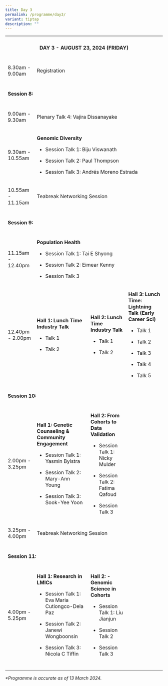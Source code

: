 ```yaml
---
title: Day 3
permalink: /programme/day3/
variant: tiptap
description: ""
---
```

<table>
<tbody>
<tr>
<th rowspan="1" colspan="4">
<h4><strong>DAY 3 - AUGUST 23, 2024 (FRIDAY)</strong></h4>
<p></p>
</th>
</tr>
<tr>
<td rowspan="1" colspan="1">
<p>8.30am - 9.00am</p>
</td>
<td rowspan="1" colspan="3">
<p>Registration</p>
</td>
</tr>
<tr>
<td rowspan="1" colspan="4">
<p></p>
<h4><strong>Session 8:</strong></h4>
</td>
</tr>
<tr>
<td rowspan="1" colspan="1">
<p>9.00am - 9.30am</p>
</td>
<td rowspan="1" colspan="3">
<p>Plenary Talk 4: Vajira Dissanayake</p>
</td>
</tr>
<tr>
<td rowspan="1" colspan="1">
<p>9.30am - 10.55am</p>
</td>
<td rowspan="1" colspan="3">
<p><strong>Genomic Diversity</strong>
</p>
<ul data-tight="true" class="tight">
<li>
<p>Session Talk 1: Biju Viswanath</p>
</li>
<li>
<p>Session Talk 2: Paul Thompson</p>
</li>
<li>
<p>Session Talk 3: Andrés Moreno Estrada</p>
</li>
</ul>
</td>
</tr>
<tr>
<td rowspan="1" colspan="1">
<p>10.55am - 11.15am</p>
</td>
<td rowspan="1" colspan="3">
<p>Teabreak Networking Session</p>
</td>
</tr>
<tr>
<td rowspan="1" colspan="4">
<p></p>
<h4><strong>Session 9:</strong></h4>
</td>
</tr>
<tr>
<td rowspan="1" colspan="1">
<p>11.15am - 12.40pm</p>
</td>
<td rowspan="1" colspan="3">
<p><strong>Population Health</strong>
</p>
<ul data-tight="true" class="tight">
<li>
<p>Session Talk 1: Tai E Shyong</p>
</li>
<li>
<p>Session Talk 2: Eimear Kenny</p>
</li>
<li>
<p>Session Talk 3</p>
</li>
</ul>
</td>
</tr>
<tr>
<td rowspan="1" colspan="1">
<p>12.40pm - 2.00pm</p>
</td>
<td rowspan="1" colspan="1">
<p><strong>Hall 1: Lunch Time Industry Talk</strong>
</p>
<ul data-tight="true" class="tight">
<li>
<p>Talk 1</p>
</li>
<li>
<p>Talk 2</p>
</li>
</ul>
</td>
<td rowspan="1" colspan="1">
<p><strong>Hall 2: Lunch Time Industry Talk</strong>
</p>
<ul data-tight="true" class="tight">
<li>
<p>Talk 1</p>
</li>
<li>
<p>Talk 2</p>
</li>
</ul>
</td>
<td rowspan="1" colspan="1">
<p><strong>Hall 3: Lunch Time: Lightning Talk (Early Career Sci)</strong>
</p>
<ul data-tight="true" class="tight">
<li>
<p>Talk 1</p>
</li>
<li>
<p>Talk 2</p>
</li>
<li>
<p>Talk 3</p>
</li>
<li>
<p>Talk 4</p>
</li>
<li>
<p>Talk 5</p>
</li>
</ul>
</td>
</tr>
<tr>
<td rowspan="1" colspan="4">
<p></p>
<h4><strong>Session 10:</strong></h4>
</td>
</tr>
<tr>
<td rowspan="1" colspan="1">
<p>2.00pm - 3.25pm</p>
</td>
<td rowspan="1" colspan="1">
<p><strong>Hall 1: Genetic Counseling &amp; Community Engagement</strong>
</p>
<ul data-tight="true" class="tight">
<li>
<p>Session Talk 1: Yasmin Bylstra</p>
</li>
<li>
<p>Session Talk 2: Mary-Ann Young</p>
</li>
<li>
<p>Session Talk 3: Sook-Yee Yoon</p>
</li>
</ul>
</td>
<td rowspan="1" colspan="1">
<p><strong>Hall 2: From Cohorts to Data Validation</strong>
</p>
<ul data-tight="true" class="tight">
<li>
<p>Session Talk 1: Nicky Mulder</p>
</li>
<li>
<p>Session Talk 2: Fatima Qafoud</p>
</li>
<li>
<p>Session Talk 3</p>
</li>
</ul>
</td>
<td rowspan="1" colspan="1">
<p></p>
</td>
</tr>
<tr>
<td rowspan="1" colspan="1">
<p>3.25pm - 4.00pm</p>
</td>
<td rowspan="1" colspan="3">
<p>Teabreak Networking Session</p>
</td>
</tr>
<tr>
<td rowspan="1" colspan="2">
<p></p>
<h4><strong>Session 11:&nbsp;</strong></h4>
</td>
<td rowspan="1" colspan="1">
<p></p>
</td>
<td rowspan="1" colspan="1">
<p></p>
</td>
</tr>
<tr>
<td rowspan="1" colspan="1">
<p>4.00pm - 5.25pm</p>
</td>
<td rowspan="1" colspan="1">
<p><strong>Hall 1: Research in LMICs</strong>
</p>
<ul data-tight="true" class="tight">
<li>
<p>Session Talk 1: Eva Maria Cutiongco-Dela Paz</p>
</li>
<li>
<p>Session Talk 2: Janewi Wongboonsin</p>
</li>
<li>
<p>Session Talk 3: Nicola C Tiffin</p>
</li>
</ul>
</td>
<td rowspan="1" colspan="1">
<p><strong>Hall 2: - Genomic Science in Cohorts</strong>
</p>
<ul data-tight="true" class="tight">
<li>
<p>Session Talk 1: Liu Jianjun</p>
</li>
<li>
<p>Session Talk 2</p>
</li>
<li>
<p>Session Talk 3</p>
</li>
</ul>
</td>
<td rowspan="1" colspan="1">
<p></p>
</td>
</tr>
<tr>
<td rowspan="1" colspan="1">
<p></p>
</td>
<td rowspan="1" colspan="1">
<p></p>
</td>
<td rowspan="1" colspan="1">
<p></p>
</td>
<td rowspan="1" colspan="1">
<p></p>
</td>
</tr>
</tbody>
</table>
<p></p>
<p><em>*Programme is accurate as of 13 March 2024.</em>
</p>